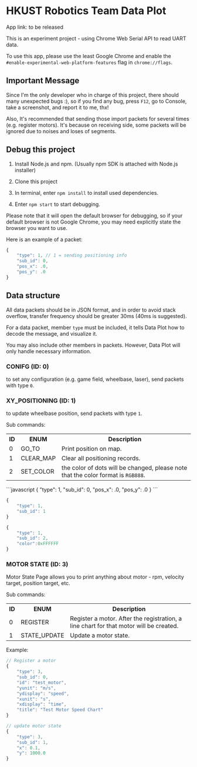 # HKUST Robotics Team Data Plot

App link: to be released

This is an experiment project - using Chrome Web Serial API to read UART data.

To use this app, please use the least Google Chrome and enable the <code>#enable-experimental-web-platform-features</code> flag in <code>chrome://flags</code>.

## Important Message

Since I'm the only developer who in charge of this project, there should many unexpected bugs :), so if you find any bug, press <code>F12</code>, go to Console, take a screenshot, and report it to me, thx!

Also, It's recommended that sending those import packets for several times (e.g. register motors). It's because on receiving side, some packets will be ignored due to noises and loses of segments.

## Debug this project

1. Install <a src="https://nodejs.org/en/">Node.js and npm</a>. (Usually npm SDK is attached with Node.js installer)

2. Clone this project

3. In terminal, enter <code>npm install</code> to install used dependencies.

4. Enter <code>npm start</code> to start debugging.

Please note that it will open the default browser for debugging, so if your default browser is not Google Chrome, you may need explicitly state the browser you want to use.

Here is an example of a packet:
```javascript
{
    "type": 1, // 1 = sending positioning info
    "sub_id": 0,
    "pos_x": .0,
    "pos_y": .0
}
```

## Data structure

All data packets should be in <a src="https://www.w3schools.com/js/js_json_intro.asp">JSON</a> format, and in order to avoid stack overflow, transfer frequency should be greater 30ms (40ms is suggested).

For a data packet, member <code>type</code> must be included, it tells Data Plot how to decode the message, and visualize it.

You may also include other members in packets. However, Data Plot will only handle necessary information.

### CONIFG (ID: 0)

to set any configuration (e.g. game field, wheelbase, laser), send packets with type <code>0</code>.

### XY_POSITIONING (ID: 1)

to update wheelbase position, send packets with type <code>1</code>.

Sub commands:
<table>
    <tr>
        <th>ID</th>
        <th>ENUM</th>
        <th>Description</th>
    </tr>
    <tr>
        <td>0</td>
        <td>GO_TO</td>
        <td>Print position on map.</td>
    </tr>
        <tr>
        <td>1</td>
        <td>CLEAR_MAP</td>
        <td>Clear all positioning records.</td>
    </tr>
    </tr>
        <tr>
        <td>2</td>
        <td>SET_COLOR</td>
        <td>the color of dots will be changed, please note that the color format is <code>RGB888</code>.</td>
    </tr>
</table>
```javascript
{
    "type": 1,
    "sub_id": 0,
    "pos_x": .0,
    "pos_y": .0
}
```

```javascript
{
    "type": 1,
    "sub_id": 1
}
```

```javascript
{
    "type": 1,
    "sub_id": 2,
    "color":0xFFFFFF
}
```
### MOTOR STATE (ID: 3)

Motor State Page allows you to print anything about motor - rpm, velocity target, position target, etc.

Sub commands:

<table>
    <tr>
        <th>ID</th>
        <th>ENUM</th>
        <th>Description</th>
    </tr>
    <tr>
        <td>0</td>
        <td>REGISTER</td>
        <td>Register a motor. After the registration, a line chart for that motor will be created.</td>
    </tr>
        <tr>
        <td>1</td>
        <td>STATE_UPDATE</td>
        <td>Update a motor state.</td>
    </tr>
</table>

Example:
```javascript
// Register a motor
{
    "type": 3,
    "sub_id": 0,
    "id": "test_motor",
    "yunit": "m/s",
    "ydisplay": "speed",
    "xunit": "s",
    "xdisplay": "time",
    "title": "Test Motor Speed Chart"
}
```

```javascript
// update motor state
{
    "type": 3,
    "sub_id": 1,
    "x": 0.1,
    "y": 1000.0
}
```